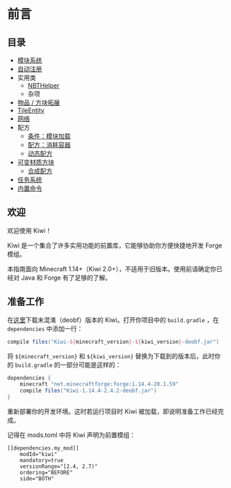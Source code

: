 # 前言

## 目录

* [模块系统](module.md)
* [自动注册](registry.md)
* 实用类
  * [NBTHelper](utils/nbthelper.md)
  * 杂项
* [物品 / 方块拓展](item-block.md)
* [TileEntity](tileentity.md)
* [网络](network.md)
* 配方
  * [条件：模块加载](recipe/module-loaded.md)
  * [配方：消耗容器](recipe/no-containers.md)
  * [动态配方](recipe/dynamic.md)
* [可变材质方块](textureable/)
  * [合成配方](textureable/crafting.md)
* [任务系统](schedule.md)
* [内置命令](command.md)

## 欢迎

欢迎使用 Kiwi！

Kiwi 是一个集合了许多实用功能的前置库，它能够协助你方便快捷地开发 Forge 模组。

本指南面向 Minecraft 1.14+（Kiwi 2.0+），不适用于旧版本。使用前请确定你已经对 Java 和 Forge 有了足够的了解。

## 准备工作

在[这里](https://www.curseforge.com/minecraft/mc-mods/kiwi/files)下载未混淆（deobf）版本的 Kiwi。打开你项目中的 `build.gradle` ，在 `dependencies` 中添加一行：

```groovy
compile files("Kiwi-${minecraft_version}-${kiwi_version}-deobf.jar")
```

将 `${minecraft_version}` 和 `${kiwi_version}` 替换为下载到的版本后，此时你的 `build.gradle` 的一部分可能是这样的：

```groovy
dependencies {
    minecraft "net.minecraftforge:forge:1.14.4-28.1.59"
	compile files("Kiwi-1.14.4-2.4.2-deobf.jar")
}
```

重新部署你的开发环境。这时若运行项目时 Kiwi 被加载，即说明准备工作已经完成。

记得在 mods.toml 中将 Kiwi 声明为前置模组：

```text
[[dependencies.my_mod]]
    modId="kiwi"
    mandatory=true
    versionRange="[2.4, 2.7)"
    ordering="BEFORE"
    side="BOTH"
```

